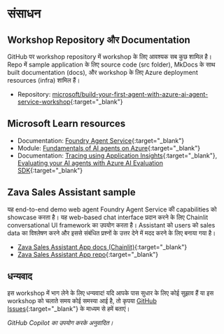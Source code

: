 # संसाधन

## Workshop Repository और Documentation

GitHub पर workshop repository में workshop के लिए आवश्यक सब कुछ शामिल है। Repo में sample application के लिए source code (src folder), MkDocs के साथ built documentation (docs), और workshop के लिए Azure deployment resources (infra) शामिल हैं।

* Repository: [microsoft/build-your-first-agent-with-azure-ai-agent-service-workshop](https://github.com/microsoft/build-your-first-agent-with-azure-ai-agent-service-workshop){:target="_blank"}

## Microsoft Learn resources

* Documentation: [Foundry Agent Service](https://learn.microsoft.com/azure/ai-services/agents/){:target="_blank"}
* Module: [Fundamentals of AI agents on Azure](https://learn.microsoft.com/training/modules/ai-agent-fundamentals/){:target="_blank"}
* Documentation: [Tracing using Application Insights](https://learn.microsoft.com/azure/ai-services/agents/concepts/tracing){:target="_blank"}, [Evaluating your AI agents with Azure AI Evaluation SDK](https://learn.microsoft.com/azure/ai-foundry/how-to/develop/agent-evaluate-sdk){:target="_blank"}

## Zava Sales Assistant sample

यह end-to-end demo web agent Foundry Agent Service की capabilities को showcase करता है। यह web-based chat interface प्रदान करने के लिए Chainlit conversational UI framework का उपयोग करता है। Assistant को users को sales data का विश्लेषण करने और इससे संबंधित प्रश्नों के उत्तर देने में मदद करने के लिए बनाया गया है।

* [Zava Sales Assistant App docs (Chainlit)](https://azure-samples.github.io/Zava-sales-azure-openai-assistants-api/){:target="_blank"}
* [Zava Sales Assistant App repo](https://github.com/Azure-Samples/Zava-sales-azure-openai-assistants-api){:target="_blank"}

## धन्यवाद

इस workshop में भाग लेने के लिए धन्यवाद! यदि आपके पास सुधार के लिए कोई सुझाव हैं या इस workshop को चलाते समय कोई समस्या आई है, तो कृपया [GitHub Issues](https://github.com/microsoft/build-your-first-agent-with-azure-ai-agent-service-workshop/issues){:target="_blank"} के माध्यम से हमें बताएं।

*GitHub Copilot का उपयोग करके अनुवादित।*
